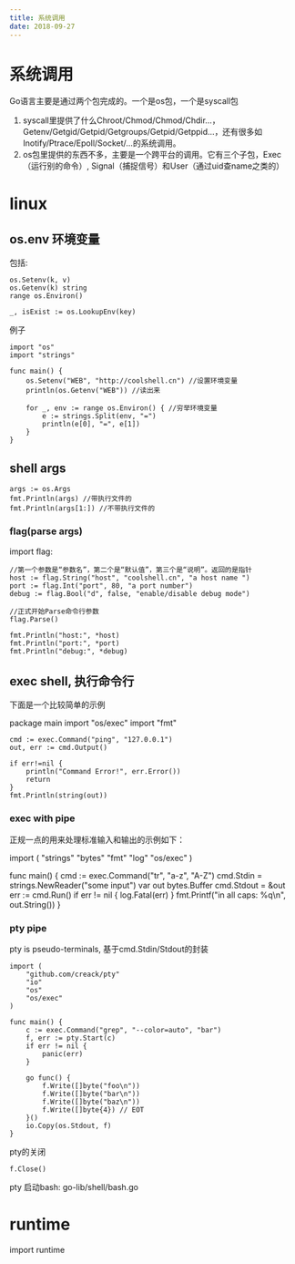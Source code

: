```yaml
---
title: 系统调用
date: 2018-09-27
---
```

# 系统调用
Go语言主要是通过两个包完成的。一个是os包，一个是syscall包

1. syscall里提供了什么Chroot/Chmod/Chmod/Chdir…，Getenv/Getgid/Getpid/Getgroups/Getpid/Getppid…，还有很多如Inotify/Ptrace/Epoll/Socket/…的系统调用。
2. os包里提供的东西不多，主要是一个跨平台的调用。它有三个子包，Exec（运行别的命令）, Signal（捕捉信号）和User（通过uid查name之类的）

# linux

## os.env 环境变量
 包括:

    os.Setenv(k, v)
    os.Getenv(k) string
    range os.Environ()

    _, isExist := os.LookupEnv(key)

例子

    import "os"
    import "strings"

    func main() {
        os.Setenv("WEB", "http://coolshell.cn") //设置环境变量
        println(os.Getenv("WEB")) //读出来

        for _, env := range os.Environ() { //穷举环境变量
            e := strings.Split(env, "=")
            println(e[0], "=", e[1])
        }
    }

## shell args

    args := os.Args
    fmt.Println(args) //带执行文件的
    fmt.Println(args[1:]) //不带执行文件的

### flag(parse args)
import flag:

    //第一个参数是“参数名”，第二个是“默认值”，第三个是“说明”。返回的是指针
    host := flag.String("host", "coolshell.cn", "a host name ")
    port := flag.Int("port", 80, "a port number")
    debug := flag.Bool("d", false, "enable/disable debug mode")

    //正式开始Parse命令行参数
    flag.Parse()

    fmt.Println("host:", *host)
    fmt.Println("port:", *port)
    fmt.Println("debug:", *debug)

## exec shell, 执行命令行
下面是一个比较简单的示例

  package main
  import "os/exec"
  import "fmt"

    cmd := exec.Command("ping", "127.0.0.1")
    out, err := cmd.Output()

    if err!=nil {
        println("Command Error!", err.Error())
        return
    }
    fmt.Println(string(out))

### exec with pipe
正规一点的用来处理标准输入和输出的示例如下：

  import (
      "strings"
      "bytes"
      "fmt"
      "log"
      "os/exec"
  )

  func main() {
      cmd := exec.Command("tr", "a-z", "A-Z")
      cmd.Stdin = strings.NewReader("some input")
      var out bytes.Buffer
      cmd.Stdout = &out
      err := cmd.Run()
      if err != nil {
          log.Fatal(err)
      }
      fmt.Printf("in all caps: %q\n", out.String())
  }

### pty pipe
pty is pseudo-terminals, 基于cmd.Stdin/Stdout的封装

    import (
        "github.com/creack/pty"
        "io"
        "os"
        "os/exec"
    )

    func main() {
        c := exec.Command("grep", "--color=auto", "bar")
        f, err := pty.Start(c)
        if err != nil {
            panic(err)
        }

        go func() {
            f.Write([]byte("foo\n"))
            f.Write([]byte("bar\n"))
            f.Write([]byte("baz\n"))
            f.Write([]byte{4}) // EOT
        }()
        io.Copy(os.Stdout, f)
    }

pty的关闭

    f.Close()

pty 启动bash: go-lib/shell/bash.go

# runtime

  import runtime
